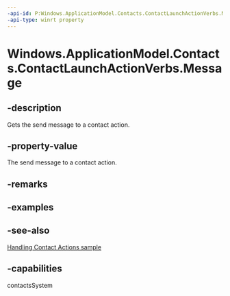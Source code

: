 ```yaml
---
-api-id: P:Windows.ApplicationModel.Contacts.ContactLaunchActionVerbs.Message
-api-type: winrt property
---
```


<!-- Property syntax
public string Message { get; }
-->

# Windows.ApplicationModel.Contacts.ContactLaunchActionVerbs.Message

## -description
Gets the send message to a contact action.

## -property-value
The send message to a contact action.

## -remarks

## -examples

## -see-also
[Handling Contact Actions sample](http://go.microsoft.com/fwlink/p/?LinkID=320151)
## -capabilities
contactsSystem
